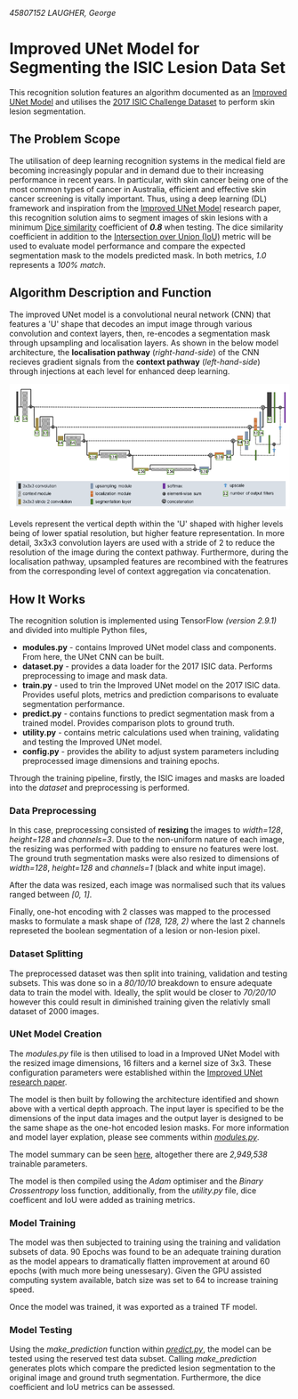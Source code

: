 _45807152 LAUGHER, George_

# Improved UNet Model for Segmenting the ISIC Lesion Data Set
This recognition solution features an algorithm documented as an [Improved UNet Model](https://arxiv.org/pdf/1802.10508v1.pdf) and utilises the [2017 ISIC Challenge Dataset](https://challenge.isic-archive.com/data/#2017) to perform skin lesion segmentation.

## The Problem Scope
The utilisation of deep learning recognition systems in the medical field are becoming increasingly popular and in demand due to their increasing performance in recent years. In particular, with skin cancer being one of the most common types of cancer in Australia, efficient and effective skin cancer screening is vitally important. Thus, using a deep learning (DL) framework and inspiration from the [Improved UNet Model](https://arxiv.org/pdf/1802.10508v1.pdf) research paper, this recognition solution aims to segment images of skin lesions with a minimum [Dice similarity](https://en.wikipedia.org/wiki/S%C3%B8rensen%E2%80%93Dice_coefficient) coefficient of **_0.8_** when testing. The dice similarity coefficient in addition to the [Intersection over Union (IoU)](https://en.wikipedia.org/wiki/Jaccard_index) metric will be used to evaluate model performance and compare the expected segmentation mask to the models predicted mask. In both metrics, _1.0_ represents a _100% match_.

## Algorithm Description and Function
The improved UNet model is a convolutional neural network (CNN) that features a 'U' shape that decodes an imput image through various convolution and context layers, then, re-encodes a segmentation mask through upsampling and localisation layers. As shown in the below model architecture, the **localisation pathway** (_right-hand-side_) of the CNN recieves gradient signals from the **context pathway** (_left-hand-side_) through injections at each level for enhanced deep learning.

![Improved UNet Network Architechture](./figures/ImprovedUNetArchitecture.png)

Levels represent the vertical depth within the 'U' shaped with higher levels being of lower spatial resolution, but higher feature representation. In more detail, 3x3x3 convolution layers are used with a stride of 2 to reduce the resolution of the image during the context pathway. Furthermore, during the localisation pathway, upsampled features are recombined with the featrures from the corresponding level of context aggregation via concatenation.

## How It Works
The recognition solution is implemented using TensorFlow _(version 2.9.1)_ and divided into multiple Python files,
* **modules.py** - contains Improved UNet model class and components. From here, the UNet CNN can be built.
* **dataset.py** - provides a data loader for the 2017 ISIC data. Performs preprocessing to image and mask data.
* **train.py** - used to trin the Improved UNet model on the 2017 ISIC data. Provides useful plots, metrics and prediction comparisons to evaluate segmentation performance.
* **predict.py** - contains functions to predict segmentation mask from a trained model. Provides comparison plots to ground truth.
* **utility.py** - contains metric calculations used when training, validating and testing the Improved UNet model.
* **config.py** - provides the ability to adjust system parameters including preprocessed image dimensions and training epochs.

Through the training pipeline, firstly, the ISIC images and masks are loaded into the _dataset_ and preprocessing is performed. 
### Data Preprocessing
In this case, preprocessing consisted of **resizing** the images to _width=128_, _height=128_ and _channels=3_. Due to the non-uniform nature of each image, the resizing was performed with padding to ensure no features were lost. The ground truth segmentation masks were also resized to dimensions of _width=128_, _height=128_ and _channels=1_ (black and white input image).

After the data was resized, each image was normalised such that its values ranged between _[0, 1]_.

Finally, one-hot encoding with 2 classes was mapped to the processed masks to formulate a mask shape of _(128, 128, 2)_ where the last 2 channels represeted the boolean segmentation of a lesion or non-lesion pixel.

### Dataset Splitting
The preprocessed dataset was then split into training, validation and testing subsets. This was done so in a _80/10/10_ breakdown to ensure adequate data to train the model with. Ideally, the split would be closer to _70/20/10_ however this could result in diminished training given the relativly small dataset of 2000 images.

### UNet Model Creation
The _modules.py_ file is then utilised to load in a Improved UNet Model with the resized image dimensions, 16 filters and a kernel size of 3x3. These configuration parameters were established within the [Improved UNet research paper](https://arxiv.org/pdf/1802.10508v1.pdf).

The model is then built by following the architecture identified and shown above with a vertical depth approach. The input layer is specified to be the dimensions of the input data images and the output layer is designed to be the same shape as the one-hot encoded lesion masks. For more information and model layer explation, please see comments within _[modules.py](./modules.py)_.

The model summary can be seen [here](./figures/modelSummary.txt), altogether there are _2,949,538_ trainable parameters.

The model is then compiled using the _Adam_ optimiser and the _Binary Crossentropy_ loss function, additionally, from the _utility.py_ file, dice coefficent and IoU were added as training metrics.

### Model Training
The model was then subjected to training using the training and validation subsets of data. 90 Epochs was found to be an adequate training duration as the model appears to dramatically flatten improvement at around 60 epochs (with much more being unessesary). Given the GPU assisted computing system available, batch size was set to 64 to increase training speed.

Once the model was trained, it was exported as a trained TF model.

### Model Testing
Using the _make_prediction_ function within _[predict.py](./predict.py)_, the model can be tested using the reserved test data subset. Calling _make_prediction_ generates plots which compare the predicted lesion segmentation to the original image and ground truth segmentation. Furthermore, the dice coefficient and IoU metrics can be assessed.









